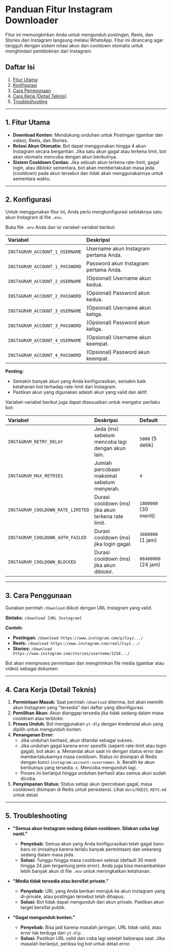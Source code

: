 # Panduan Fitur Instagram Downloader

Fitur ini memungkinkan Anda untuk mengunduh postingan, Reels, dan Stories dari Instagram langsung melalui WhatsApp. Fitur ini dirancang agar tangguh dengan sistem rotasi akun dan cooldown otomatis untuk menghindari pemblokiran dari Instagram.

## Daftar Isi
1.  [Fitur Utama](#1-fitur-utama)
2.  [Konfigurasi](#2-konfigurasi)
3.  [Cara Penggunaan](#3-cara-penggunaan)
4.  [Cara Kerja (Detail Teknis)](#4-cara-kerja-detail-teknis)
5.  [Troubleshooting](#5-troubleshooting)

---

## 1. Fitur Utama

-   **Download Konten:** Mendukung unduhan untuk Postingan (gambar dan video), Reels, dan Stories.
-   **Rotasi Akun Otomatis:** Bot dapat menggunakan hingga 4 akun Instagram secara bergantian. Jika satu akun gagal atau terkena limit, bot akan otomatis mencoba dengan akun berikutnya.
-   **Sistem Cooldown Cerdas:** Jika sebuah akun terkena rate-limit, gagal login, atau diblokir sementara, bot akan memberlakukan masa jeda (cooldown) pada akun tersebut dan tidak akan menggunakannya untuk sementara waktu.

---

## 2. Konfigurasi

Untuk menggunakan fitur ini, Anda perlu mengkonfigurasi setidaknya satu akun Instagram di file `.env`.

Buka file `.env` Anda dan isi variabel-variabel berikut:

| Variabel | Deskripsi |
| :--- | :--- |
| `INSTAGRAM_ACCOUNT_1_USERNAME` | Username akun Instagram pertama Anda. |
| `INSTAGRAM_ACCOUNT_1_PASSWORD` | Password akun Instagram pertama Anda. |
| `INSTAGRAM_ACCOUNT_2_USERNAME` | (Opsional) Username akun kedua. |
| `INSTAGRAM_ACCOUNT_2_PASSWORD` | (Opsional) Password akun kedua. |
| `INSTAGRAM_ACCOUNT_3_USERNAME` | (Opsional) Username akun ketiga. |
| `INSTAGRAM_ACCOUNT_3_PASSWORD` | (Opsional) Password akun ketiga. |
| `INSTAGRAM_ACCOUNT_4_USERNAME` | (Opsional) Username akun keempat. |
| `INSTAGRAM_ACCOUNT_4_PASSWORD` | (Opsional) Password akun keempat. |

**Penting:**
- Semakin banyak akun yang Anda konfigurasikan, semakin baik ketahanan bot terhadap rate-limit dari Instagram.
- Pastikan akun yang digunakan adalah akun yang valid dan aktif.

Variabel-variabel berikut juga dapat disesuaikan untuk mengatur perilaku bot:

| Variabel | Deskripsi | Default |
| :--- | :--- | :--- |
| `INSTAGRAM_RETRY_DELAY` | Jeda (ms) sebelum mencoba lagi dengan akun lain. | `5000` (5 detik) |
| `INSTAGRAM_MAX_RETRIES` | Jumlah percobaan maksimal sebelum menyerah. | `4` |
| `INSTAGRAM_COOLDOWN_RATE_LIMITED` | Durasi cooldown (ms) jika akun terkena rate limit. | `1800000` (30 menit) |
| `INSTAGRAM_COOLDOWN_AUTH_FAILED` | Durasi cooldown (ms) jika login gagal. | `3600000` (1 jam) |
| `INSTAGRAM_COOLDOWN_BLOCKED` | Durasi cooldown (ms) jika akun diblokir. | `86400000` (24 jam) |

---

## 3. Cara Penggunaan

Gunakan perintah `/download` diikuti dengan URL Instagram yang valid.

**Sintaks:**
`/download [URL Instagram]`

**Contoh:**
-   **Postingan:** `/download https://www.instagram.com/p/Cxyz.../`
-   **Reels:** `/download https://www.instagram.com/reel/Cxyz.../`
-   **Stories:** `/download https://www.instagram.com/stories/username/1234.../`

Bot akan memproses permintaan dan mengirimkan file media (gambar atau video) sebagai dokumen.

---

## 4. Cara Kerja (Detail Teknis)

1.  **Permintaan Masuk:** Saat perintah `/download` diterima, bot akan memilih akun Instagram yang "tersedia" dari daftar yang dikonfigurasi.
2.  **Pemilihan Akun:** Akun dianggap tersedia jika tidak sedang dalam masa cooldown atau terblokir.
3.  **Proses Unduh:** Bot menggunakan `yt-dlp` dengan kredensial akun yang dipilih untuk mengunduh konten.
4.  **Penanganan Error:**
    -   Jika unduhan berhasil, akun ditandai sebagai sukses.
    -   Jika unduhan gagal karena error spesifik (seperti rate-limit atau login gagal), bot akan:
        a. Menandai akun saat ini dengan status error dan memberlakukannya masa cooldown. Status ini disimpan di Redis dengan kunci `instagram:account:<username>`.
        b. Beralih ke akun berikutnya yang tersedia.
        c. Mencoba mengunduh lagi.
    -   Proses ini berlanjut hingga unduhan berhasil atau semua akun sudah dicoba.
5.  **Penyimpanan Status:** Status setiap akun (percobaan gagal, masa cooldown) disimpan di Redis untuk persistensi. Lihat `docs/REDIS_KEYS.md` untuk detail.

---

## 5. Troubleshooting

-   **"Semua akun Instagram sedang dalam cooldown. Silakan coba lagi nanti."**
    -   **Penyebab:** Semua akun yang Anda konfigurasikan telah gagal baru-baru ini (misalnya karena terlalu banyak permintaan) dan sekarang sedang dalam masa jeda.
    -   **Solusi:** Tunggu hingga masa cooldown selesai (default 30 menit hingga 24 jam tergantung jenis error). Anda juga bisa menambahkan lebih banyak akun di file `.env` untuk meningkatkan ketahanan.

-   **"Media tidak tersedia atau bersifat private."**
    -   **Penyebab:** URL yang Anda berikan merujuk ke akun Instagram yang di-private, atau postingan tersebut telah dihapus.
    -   **Solusi:** Bot tidak dapat mengunduh dari akun private. Pastikan akun target bersifat publik.

-   **"Gagal mengunduh konten."**
    -   **Penyebab:** Bisa jadi karena masalah jaringan, URL tidak valid, atau error tak terduga dari `yt-dlp`.
    -   **Solusi:** Pastikan URL valid dan coba lagi setelah beberapa saat. Jika masalah berlanjut, periksa log bot untuk detail error.
